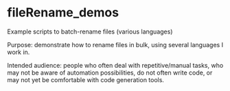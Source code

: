 # fileRename_demos
Example scripts to batch-rename files (various languages) 

Purpose: demonstrate how to rename files in bulk, using several languages I work in.

Intended audience: people who often deal with repetitive/manual tasks, who may not be aware of automation possibilities, do not often write code, or may not yet be comfortable with code generation tools.
